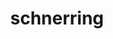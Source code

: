 ---
title: schnerring
github: https://github.com/schnerring
mode: dark
transition: 1.3s
score: 39.6
archetype:
- Github Actions
---